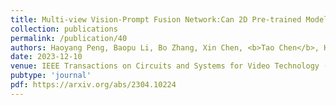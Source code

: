 ```yaml
---
title: Multi-view Vision-Prompt Fusion Network:Can 2D Pre-trained Model Boost 3D Point Cloud Data-scarce Learning?
collection: publications
permalink: /publication/40
authors: Haoyang Peng, Baopu Li, Bo Zhang, Xin Chen, <b>Tao Chen</b>, Hongyuan Zhu
date: 2023-12-10
venue: IEEE Transactions on Circuits and Systems for Video Technology (T-CSVT)
pubtype: 'journal'
pdf: https://arxiv.org/abs/2304.10224
---
```


<!-- paperurl: 'http://academicpages.github.io/files/paper1.pdf'
citation: 'Your Name, You. (2009). &quot;Paper Title Number 1.&quot; <i>Journal 1</i>. 1(1).' -->
<!-- [Download paper here](http://academicpages.github.io/files/paper1.pdf) -->
